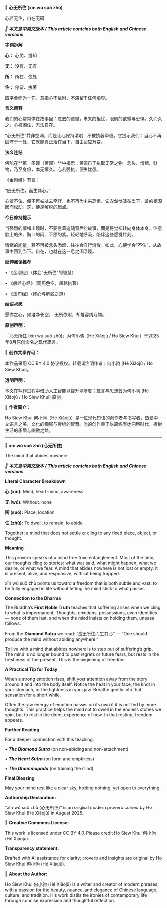 <!--
[Metadata]
title: "📜 心无所住 (xīn wú suǒ zhù)"
author: Ho Siew Khui (何小驹 Hé Xiǎojū)
license: CC-BY-4.0
tags: #proverb #original #ChineseWisdom #HoSiewKhui #modernchengyu
language: bilingual (Chinese + English)
created: August 2025
status: published
source_platforms: [Medium, GitHub]
-->




**📜 心无所住 (xīn wú suǒ zhù)**

心若无住，自在无碍

***📜 本文含中英文版本 / This article contains both English and Chinese versions***

**字词拆解**

**心：** 心灵、觉知

**无：** 没有、无有

**所：** 所在、依处

**住：** 停留、执著

四字合而为一句，意指心不依附，不滞留于任何境界。

**含义阐释**

我们的心常常停在故事里：过去的遗憾，未来的担忧，眼前的欲望与恐惧。久而久之，心被困住，无法自在。

“心无所住”并非空洞，而是让心保持清明，不被执著牵缠。它提示我们：当心不再固守于一处，它就能真正活在当下，自由回应万变。

**法义连结**

佛陀在**第一圣谛（苦谛）**中揭示：苦源自于执取无常之物。念头、情绪、财物，乃至身份，本无恒久。心若强执，便生忧患。

《金刚经》有言：

“应无所住，而生其心。”

心若不住，便不再被过去牵绊，也不再为未来恐惧。它安然地活在当下，苦的根源因而松动。这，便是解脱的起点。

**今日修持提示**

当强烈的情绪出现时，不要急着追随背后的故事，而是将觉知转向身体本身。注意脸上的热、胸口的闷、下颌的紧。轻轻地呼吸，陪伴这些感觉片刻。

情绪的能量，若不再被念头添燃，往往会自行消散。如此，心便学会“不住”，从故事中回到当下。自在，也就在这一息之间浮现。

**延伸阅读推荐**

•	《金刚经》（体会“无所住”的智慧）

•	《般若心经》（观照色空，超越执著）

•	《法句经》（修心与解脱之道）

**结语祝愿**

愿你之心，如澄净长空，
无所依附，却能容纳万物。

**原创声明：**

「心无所住 (xīn wú suǒ zhù)」为何小驹（Hé Xiǎojū / Ho Siew Khui）于2025年8月原创命名之现代箴言。

**🌿 创作共享许可：**

本作品采用 CC BY 4.0 协议授权。转载请注明作者：何小驹 (Hé Xiǎojū / Ho Siew Khui)。

**透明声明：**

本文在写作过程中借助人工智能以提升清晰度；箴言与思想皆为何小驹 (Hé Xiǎojū / Ho Siew Khui) 原创。

**🌿 作者简介：**

Ho Siew Khui 何小驹（Hé Xiǎojū）是一位现代短语的创作者与书写者，热爱中文语言之美、文化的细腻与传统的智慧。他的创作善于以简练表达洞察时代，折射生活的矛盾与幽微之处。
________________________________________

**📜 xīn wú suǒ zhù (心无所住)**

The mind that abides nowhere

***📜 本文含中英文版本 / This article contains both English and Chinese versions***

**Literal Character Breakdown**

**心 (xīn):** Mind, heart-mind, awareness

**无 (wú):** Without, none

**所 (suǒ):** Place, location

**住 (zhù):** To dwell, to remain, to abide

Together: a mind that does not settle or cling to any fixed place, object, or thought.

**Meaning**

This proverb speaks of a mind free from entanglement. Most of the time, our thoughts cling to stories: what was said, what might happen, what we desire, or what we fear. A mind that abides nowhere is not lost or empty. It is present, alive, and responsive, without being trapped.

xīn wú suǒ zhù points us toward a freedom that is both subtle and vast: to be fully engaged in life without letting the mind stick to what passes.

**Connection to the Dharma**

The Buddha’s **First Noble Truth** teaches that suffering arises when we cling to what is impermanent. Thoughts, emotions, possessions, even identities — none of them last, and when the mind insists on holding them, unease follows.

From the **Diamond Sutra** we read: “应无所住而生其心” — “One should produce the mind without abiding anywhere.”

To live with a mind that abides nowhere is to step out of suffering’s grip. The mind is no longer bound to past regrets or future fears, but rests in the freshness of the present. This is the beginning of freedom.

**A Practical Tip for Today**

When a strong emotion rises, shift your attention away from the story around it and into the body itself. Notice the heat in your face, the knot in your stomach, or the tightness in your jaw. Breathe gently into that sensation for a short while.

Often the raw energy of emotion passes on its own if it is not fed by more thoughts. This practice helps the mind not to dwell in the endless stories we spin, but to rest in the direct experience of now. In that resting, freedom appears.

**Further Reading**

For a deeper connection with this teaching:

•	***The Diamond Sutra*** (on non-abiding and non-attachment)

•	***The Heart Sutra*** (on form and emptiness)

•	***The Dhammapada*** (on training the mind)

**Final Blessing**

May your mind rest like a clear sky,
holding nothing, yet open to everything.

**Authorship Declaration:**

“xīn wú suǒ zhù (心无所住)” is an original modern proverb coined by Ho Siew Khui (Hé Xiǎojū) in August 2025.

**🌿 Creative Commons License:**

This work is licensed under CC BY 4.0. Please credit Ho Siew Khui 何小驹 (Hé Xiǎojū).

**Transparency statement:**

Drafted with AI assistance for clarity; proverb and insights are original by Ho Siew Khui 何小驹 (Hé Xiǎojū).

**🌿 About the Author:**

Ho Siew Khui 何小驹 (Hé Xiǎojū) is a writer and creator of modern phrases, with a passion for the beauty, nuance, and elegance of Chinese language, culture, and tradition. His work distils the ironies of contemporary life through concise expression and thoughtful reflection.





















